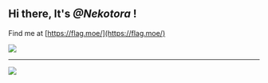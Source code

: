 ## Hi there, It's *@Nekotora* !

Find me at [https://flag.moe/](https://flag.moe/) 

![](https://github-readme-streak-stats.herokuapp.com/?user=Nekotora&theme=react&hide_border=false)

---
[![](https://visitcount.itsvg.in/api?id=Nekotora&icon=9&color=0)](https://visitcount.itsvg.in)
